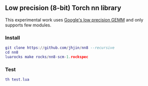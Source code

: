 ## Low precision (8-bit) Torch nn library

This experimental work uses [Google's low precision GEMM](https://github.com/google/gemmlowp)
and only supports few modules.

### Install

```lua
git clone https://github.com/jhjin/nn8 --recursive
cd nn8
luarocks make rocks/nn8-scm-1.rockspec
```

### Test

```lua
th test.lua
```
